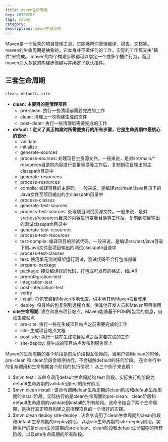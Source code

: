 ```yaml
---
title: maven生命周期
key: 20190703
tags: maven
category: 
description: maven生命周期
---
```

<!--more-->
Maven是一个优秀的项目管理工具，它能够帮你管理编译、报告、文档等。
maven的生命周期是抽象的，它本身并不做任何的工作。实际的工作都交由"插件"来完成。
maven的每个构建步骤都可以绑定一个或多个插件行为，而且maven为大多数的构建步骤编写并绑定了默认插件。

三套生命周期
---  
`clean`、`default`、`site`

* **clean: 主要目的是清理项目**
  * pre-clean: 执行一些清理前需要完成的工作
  * clean: 清理上一次构建生成的文件
  * post-clean: 执行一些清理后需要完成的工作
* **default：定义了真正构建时所需要执行的所有步骤，它是生命周期中最核心的部分**
  * validate
  * initialize
  * generate-sources
  * process-sources: 处理项目主资源文件。一般来说，是对src/main/* resources目录的内容进行变量替换等工作后，复制到项目输出的主classpath目录中
  * generate-resources
  * process-resources
  * compile: 编译项目的主源码。一般来说，是编译src/main/Java目录下的Java文件至项目输出的主classpath目录中
  * process-classes
  * generate-test-sources
  * process-test-sources: 处理项目测试资源文件。一般来说，是对src/test/resources目录的内容进行变量替换等工作后，复制到项目输出的测试classpath目录中
  * generate-test-resources
  * process-test-resources
  * test-compile: 编译项目的测试代码，一般来说，是编译src/test/java目录下的Java文件至项目输出的测试classpath目录中
  * process-test-classes
  * test: 使用单元测试框架运行测试，测试代码不会打包或部署
  * prepare-package
  * package: 接受编译好的代码，打包成可发布的格式，如JAR
  * pre-integration-test
  * integration-test
  * post-integration-test
  * verify
  * install: 将包安装到Maven本地仓库，供本地其他Maven项目使用
  * deploy: 将最终的包复制到远程仓库，供其他开发人员和Maven项目使用
* **site生命周期:** 建立和发布项目站点，Maven能够基于POM所包含的信息，自动生成站点
  * pre-site: 执行一些在生成项目站点之前需要完成的工作
  * site: 生成项目站点文档
  * post-site: 执行一些在生成项目站点之后需要完成的工作
  * site-deploy: 将生成的项目站点发布到服务器上

Maven的生命周期的各个阶段是前后阶段相互依赖的，当用户调用clean的时候，pre-clean 和 clean阶段会顺序执行，不会碰触default的任何阶段。
在命令行中的复杂调用和生命周期各个阶段的执行情况：
从三个例子来说明：
1. $mvn test : 该命令调用default生命周期的 test 阶段。实际执行的阶段为default生命周期的validate到test的所有阶段
1. $mvn clean install : 该命令调用clean生命周期的clean阶段和default生命周期的install阶段。实际执行的是clean生命周期的pre-clean、clean阶段和default生命周期的validate到install的所有阶段。该命令结合了两个生命周期，是执行真正项目构建之前清理项目的一个很好的实践。
1. $mvn clean deploy site-deploy : 该命令调用了clean生命周期的clean阶段和default生命周期的deploy阶段，以及site生命周期的site-deploy阶段。实际执行的是clean生命周期的pre-clean、clean阶段和default生命周期的所有阶段，以及site生命周期的所有阶段。
